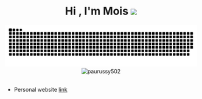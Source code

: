 <h1 align="center"><b>Hi , I'm Mois </b><img src="https://media.giphy.com/media/hvRJCLFzcasrR4ia7z/giphy.gif" width="35"></h1>

<div align="center">
  <img  src="https://github.com/1999AZZAR/1999AZZAR/blob/main/resources/img/grid-snake.svg"
       alt="snake" /></a>
</div>




<div align="center" style="border-radius:10px;"><img align="center" src="https://github-readme-stats.vercel.app/api/top-langs?username=AKAmois&show_icons=true&theme=tokyonight&hide_border=true&locale=en&layout=compact" alt="paurussy502"></div><br>

- Personal website [link](https://www.0xabdulkhalid.ml)

